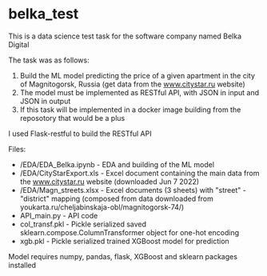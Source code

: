 # belka_test
This is a data science test task for the software company named Belka Digital

The task was as follows:
1. Build the ML model predicting the price of a given apartment in the city of Magnitogorsk, Russia 
(get data from the www.citystar.ru website)
3. The model must be implemented as RESTful API, with JSON in input and JSON in output
4. If this task will be implemented in a docker image building from the reposotory that would be a plus

I used Flask-restful to build the RESTful API

Files:
* /EDA/EDA_Belka.ipynb - EDA and building of the ML model
* /EDA/CityStarExport.xls - Excel document containing the main data from the www.citystar.ru website (downloaded Jun 7 2022)
* /EDA/Magn_streets.xlsx - Excel documents (3 sheets) with "street" - "district" mapping (composed from data downloaded from youkarta.ru/cheljabinskaja-obl/magnitogorsk-74/)
* API_main.py - API code
* col_transf.pkl - Pickle serialized saved sklearn.compose.ColumnTransformer object for one-hot encoding
* xgb.pkl - Pickle serialized trained XGBoost model for prediction

Model requires numpy, pandas, flask, XGBoost and sklearn packages installed
